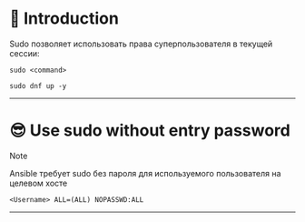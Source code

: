 # 📖 Introduction

Sudo позволяет использовать права суперпользователя в текущей сессии:

```shell title=Usage
sudo <command>
```

```shell title=Example
sudo dnf up -y
```

---

# 😎 Use sudo without entry password

>[!NOTE]
> Ansible требует sudo без пароля для используемого пользователя на целевом хосте

```text title=/etc/sudoers.d/<Username>
<Username> ALL=(ALL) NOPASSWD:ALL
```

---
